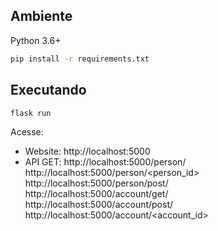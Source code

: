 ## Ambiente

Python 3.6+

```bash
pip install -r requirements.txt
```


## Executando

```bash
flask run
```

Acesse:

- Website: http://localhost:5000
- API GET:
http://localhost:5000/person/ <br>
http://localhost:5000/person/<person_id> <br>
http://localhost:5000/person/post/ <br>
http://localhost:5000/account/get/ <br>
http://localhost:5000/account/post/ <br>
http://localhost:5000/account/<account_id> <br>
